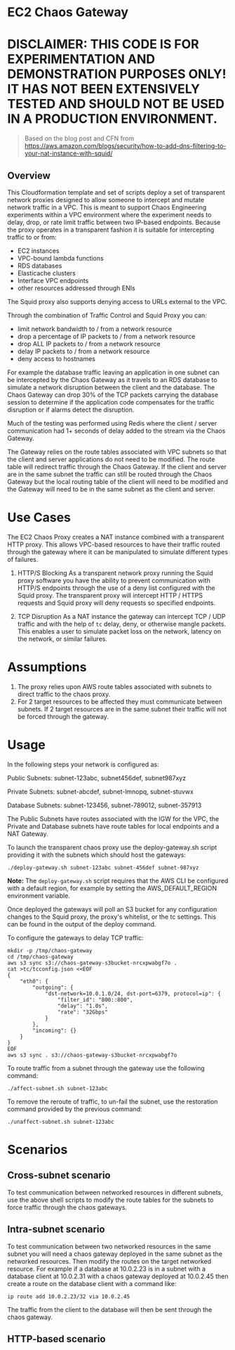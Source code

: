# EC2 Chaos Gateway

# DISCLAIMER: THIS CODE IS FOR EXPERIMENTATION AND DEMONSTRATION PURPOSES ONLY!  IT HAS NOT BEEN EXTENSIVELY TESTED AND SHOULD NOT BE USED IN A PRODUCTION ENVIRONMENT.

> Based on the blog post and CFN from https://aws.amazon.com/blogs/security/how-to-add-dns-filtering-to-your-nat-instance-with-squid/

## Overview
This Cloudformation template and set of scripts deploy a set of transparent network proxies designed to allow someone to intercept and mutate network traffic in a VPC.  This is meant to support Chaos Engineering experiments within a VPC environment where the experiment needs to delay, drop, or rate limit traffic between two IP-based endpoints.  Because the proxy operates in a transparent fashion it is suitable for intercepting traffic to or from:
- EC2 instances
- VPC-bound lambda functions
- RDS databases
- Elasticache clusters
- Interface VPC endpoints
- other resources addressed through ENIs

The Squid proxy also supports denying access to URLs external to the VPC.  

Through the combination of Traffic Control and Squid Proxy you can:
- limit network bandwidth to / from a network resource
- drop a percentage of IP packets to / from a network resource
- drop ALL IP packets to / from a network resource
- delay IP packets to / from a network resource
- deny access to hostnames

For example the database traffic leaving an application in one subnet can be intercepted by the Chaos Gateway as it travels to an RDS database to simulate a network disruption between the client and the database.  The Chaos Gateway can drop 30% of the TCP packets carrying the database session to determine if the application code compensates for the traffic disruption or if alarms detect the disruption.

Much of the testing was performed using Redis where the client / server communication had 1+ seconds of delay added to the stream via the Chaos Gateway.

The Gateway relies on the route tables associated with VPC subnets so that the client and server applications do not need to be modified.  The route table will redirect traffic through the Chaos Gateway.  If the client and server are in the same subnet the traffic can still be routed through the Chaos Gateway but the local routing table of the client will need to be modified and the Gateway will need to be in the same subnet as the client and server.

# Use Cases

The EC2 Chaos Proxy creates a NAT instance combined with a transparent HTTP proxy.  This allows VPC-based resources to have their traffic routed through the gateway where it can be manipulated to simulate different types of failures.

1. HTTP/S Blocking
As a transparent network proxy running the Squid proxy software you have the ability to prevent communication with HTTP/S endpoints through the use of a deny list configured with the Squid proxy.  The transparent proxy will intercept HTTP / HTTPS requests and Squid proxy will deny requests so specified endpoints.

1. TCP Disruption
As a NAT instance the gateway can intercept TCP / UDP traffic and with the help of `tc` delay, deny, or otherwise mangle packets.  This enables a user to simulate packet loss on the network, latency on the network, or similar failures.

# Assumptions
1. The proxy relies upon AWS route tables associated with subnets to direct traffic to the chaos proxy.
1. For 2 target resources to be affected they must communicate between subnets.  If 2 target resources are in the same subnet their traffic will not be forced through the gateway.

# Usage

In the following steps your network is configured as:

Public Subnets: subnet-123abc, subnet456def, subnet987xyz

Private Subnets: subnet-abcdef, subnet-lmnopq, subnet-stuvwx

Database Subnets: subnet-123456, subnet-789012, subnet-357913

The Public Subnets have routes associated with the IGW for the VPC, the Private and Database subnets have route tables for local endpoints and a NAT Gateway.

To launch the transparent chaos proxy use the deploy-gateway.sh script providing it with the subnets which should host the gateways:
```
./deploy-gateway.sh subnet-123abc subnet-456def subnet-987xyz
```

**Note:** The `deploy-gateway.sh` script requires that the AWS CLI be configured with a default region, for example by setting the AWS_DEFAULT_REGION environment variable.

Once deployed the gateways will poll an S3 bucket for any configuration changes to the Squid proxy, the proxy's whitelist, or the tc settings.  This can be found in the output of the deploy command.

To configure the gateways to delay TCP traffic:
```
mkdir -p /tmp/chaos-gateway
cd /tmp/chaos-gateway
aws s3 sync s3://chaos-gateway-s3bucket-nrcxpwabgf7o .
cat >tc/tcconfig.json <<EOF
{
    "eth0": {
        "outgoing": {
            "dst-network=10.0.1.0/24, dst-port=6379, protocol=ip": {
                "filter_id": "800::800",
                "delay": "1.0s",
                "rate": "32Gbps"
            }
        },
        "incoming": {}
    }
}
EOF
aws s3 sync . s3://chaos-gateway-s3bucket-nrcxpwabgf7o
```


To route traffic from a subnet through the gateway use the following command:
```
./affect-subnet.sh subnet-123abc
```

To remove the reroute of traffic, to un-fail the subnet, use the restoration command provided by the previous command:
```
./unaffect-subnet.sh subnet-123abc
```

# Scenarios

## Cross-subnet scenario
To test communication between networked resources in different subnets, use the above shell scripts to modify the route tables for the subnets to force traffic through the chaos gateways.

## Intra-subnet scenario
To test communication between two networked resources in the same subnet you will need a chaos gateway deployed in the same subnet as the networked resources.  Then modify the routes on the target networked resource.  For example if a database at 10.0.2.23 is in a subnet with a database client at 10.0.2.31 with a chaos gateway deployed at 10.0.2.45 then create a route on the database client with a command like:

```
ip route add 10.0.2.23/32 via 10.0.2.45
```

The traffic from the client to the database will then be sent through the chaos gateway.  

## HTTP-based scenario
